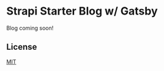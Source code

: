 # Strapi Starter Blog w/ Gatsby

Blog coming soon!

## License
[MIT](https://choosealicense.com/licenses/mit/)
